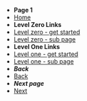 * **Page 1**
* [Home](/)
* **Level Zero Links**
* [Level zero - get started](get-started.md)
* [Level zero - sub page](/docs/a-sub-page)
* **Level One Links**
* [Level one - get started](docs/levelone/level-one-get-started)
* [Level one - sub page](docs/levelone/level-one-sub-page)
* ***Back***
* [Back](/docs/levelone)
* ***Next page***
* [Next](/docs/levelone/leveltwo)